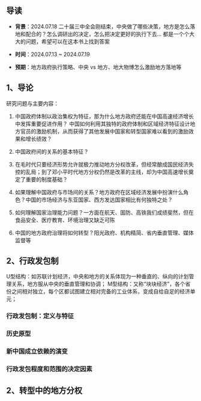 ## 导读

-  **背景**：2024.07.18 二十届三中全会刚结束，中央做了哪些决策，地方是怎么落地和配合的？怎么调研出的决定，怎么把决定更好的执行下去... 都是一个个大大的问题，希望可以在这本书上找到答案
  
-  **时间**：2024.07.13 ~ 2024.07.19
  
-  **预期**：地方政府执行策略、中央 vs 地方、地大物博怎么激励地方落地等


## 1、导论

研究问题与主要内容：

1.  中国政府体制以政治集权为特征，那为什么地方政府还能在中国高速经济增长中发挥重要促进作用？ 中国如何利用其独特的政府体制和区域经济特征设计地方官员的激励机制，从而获得了其他发展中国家和转型国家难以看到的激励效果和增长绩效？
   
2. 中国政府间的关系的基本特征？
   
3. 在毛时代只要经济形势允许就极力推动地方分权改革，但经常酿成国民经济失控的乱局；到了邓小平时代地方分权仍然是改革的主线，却为中国高速增长奠定了重要的制度基础？
   
4. 如果理解中国政府与市场间的关系？地方政府在区域经济发展中扮演什么角色？中国的市场经济与东亚国家、西方发达国家相比有何独特之处？
   
5. 如何理解国家治理能力问题？一方面在航天、国防、高铁我们成绩斐然，但在食品安全、医疗教育、环境治理又缺乏可陈
   
6.  中国的地方政府治理将如何转型？阳光政府、机构精简、省内垂直管理、媒体监督等

## 2、行政发包制

U型结构：如苏联计划经济，中央和地方的关系体现为一种垂直的、纵向的计划管理关系，地方服从中央的垂直管理和协调；
M型结构：又称“块块经济”，各个省份之间相对独立，每个区都试图建立相对完备的工业体系，变成自给自足的经济单元；

### 行政发包制：定义与特征


### 历史原型


### 新中国成立依赖的演变


### 行政发包程度和范围的决定因素


## 2、转型中的地方分权

